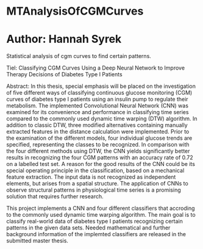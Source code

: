 ﻿# MTAnalysisOfCGMCurves
# Author: Hannah Syrek
Statistical analysis of cgm curves to find certain patterns.


Tiel:
Classifying CGM Curves Using a
Deep Neural Network to Improve
Therapy Decisions of Diabetes
Type I Patients


Abstract:
In this thesis, special emphasis will be placed on the investigation of five different ways of
classifying continuous glucose monitoring (CGM) curves of diabetes type I patients using an
insulin pump to regulate their metabolism. The implemented Convolutional Neural Network
(CNN) was examined for its convenience and performance in classifying time series compared to
the commonly used dynamic time warping (DTW) algorithm.
In addition to classic DTW, three modified alternatives containing manually extracted features in
the distance calculation were implemented. Prior to the examination of the different models,
four individual glucose trends are specified, representing the classes to be recognized.
In comparison with the four different methods using DTW, the CNN yields significantly better
results in recognizing the four CGM patterns with an accuracy rate of 0.72 on a labelled test set. A
reason for the good results of the CNN could be its special operating principle in the classification,
based on a mechanical feature extraction. The input data is not recognized as independent
elements, but arises from a spatial structure. The application of CNNs to observe structural
patterns in physiological time series is a promising solution that requires further research.


This project implements a CNN and four different classifiers that accroding to the commonly used 
dynamic time warping algorithm. The main goal is to classify real-world data of diabetes type I 
patients recognizing certain patterns in the given data sets. Needed mathematical and further 
background information of the implemted classifiers are released in the submitted master thesis.




